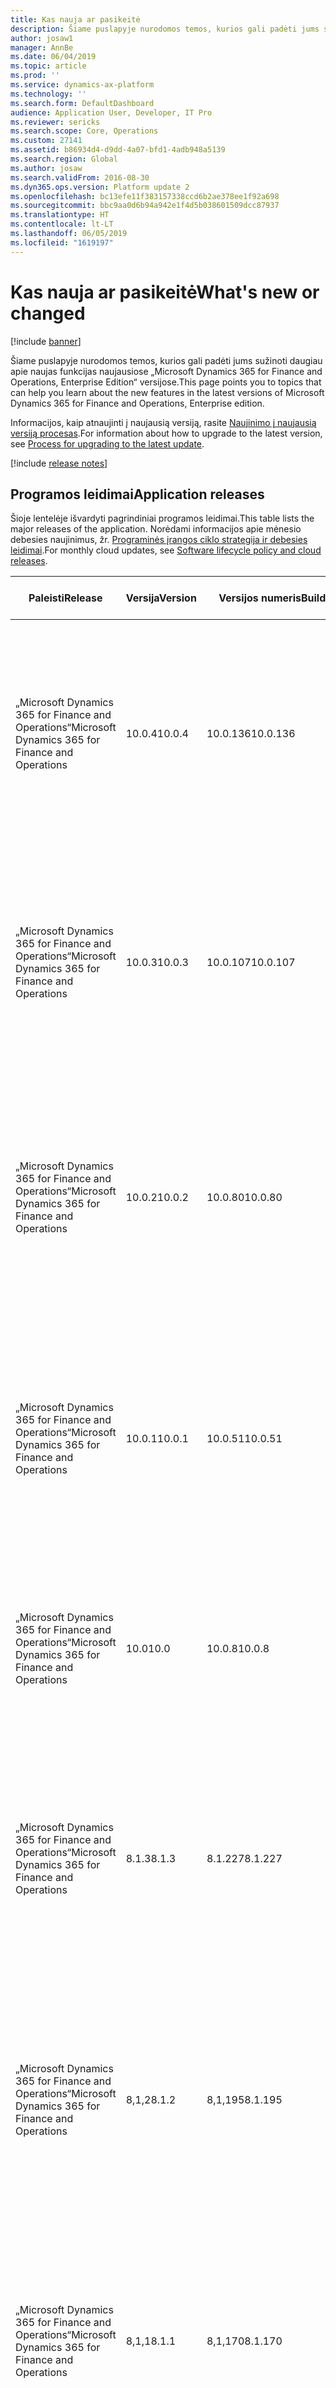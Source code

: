 ```yaml
---
title: Kas nauja ar pasikeitė
description: Šiame puslapyje nurodomos temos, kurios gali padėti jums sužinoti daugiau apie naujas funkcijas naujausiose „Microsoft Dynamics 365 for Finance and Operations“ versijose.
author: josaw1
manager: AnnBe
ms.date: 06/04/2019
ms.topic: article
ms.prod: ''
ms.service: dynamics-ax-platform
ms.technology: ''
ms.search.form: DefaultDashboard
audience: Application User, Developer, IT Pro
ms.reviewer: sericks
ms.search.scope: Core, Operations
ms.custom: 27141
ms.assetid: b86934d4-d9dd-4a07-bfd1-4adb948a5139
ms.search.region: Global
ms.author: josaw
ms.search.validFrom: 2016-08-30
ms.dyn365.ops.version: Platform update 2
ms.openlocfilehash: bc13efe11f383157338ccd6b2ae378ee1f92a698
ms.sourcegitcommit: bbc9aa0d6b94a942e1f4d5b038601509dcc87937
ms.translationtype: HT
ms.contentlocale: lt-LT
ms.lasthandoff: 06/05/2019
ms.locfileid: "1619197"
---
```

# <a name="whats-new-or-changed"></a><span data-ttu-id="fd064-103">Kas nauja ar pasikeitė</span><span class="sxs-lookup"><span data-stu-id="fd064-103">What's new or changed</span></span>

[!include [banner](../includes/banner.md)]

<span data-ttu-id="fd064-104">Šiame puslapyje nurodomos temos, kurios gali padėti jums sužinoti daugiau apie naujas funkcijas naujausiose „Microsoft Dynamics 365 for Finance and Operations, Enterprise Edition“ versijose.</span><span class="sxs-lookup"><span data-stu-id="fd064-104">This page points you to topics that can help you learn about the new features in the latest versions of Microsoft Dynamics 365 for Finance and Operations, Enterprise edition.</span></span>

<span data-ttu-id="fd064-105">Informacijos, kaip atnaujinti į naujausią versiją, rasite [Naujinimo į naujausią versiją procesas](../../dev-itpro/migration-upgrade/upgrade-latest-update.md).</span><span class="sxs-lookup"><span data-stu-id="fd064-105">For information about how to upgrade to the latest version, see [Process for upgrading to the latest update](../../dev-itpro/migration-upgrade/upgrade-latest-update.md).</span></span>


[!include [release notes](../includes/release-notes.md)]

## <a name="application-releases"></a><span data-ttu-id="fd064-106">Programos leidimai</span><span class="sxs-lookup"><span data-stu-id="fd064-106">Application releases</span></span>

<span data-ttu-id="fd064-107">Šioje lentelėje išvardyti pagrindiniai programos leidimai.</span><span class="sxs-lookup"><span data-stu-id="fd064-107">This table lists the major releases of the application.</span></span> <span data-ttu-id="fd064-108">Norėdami informacijos apie mėnesio debesies naujinimus, žr. [Programinės įrangos ciklo strategija ir debesies leidimai](../../dev-itpro/migration-upgrade/versions-update-policy.md).</span><span class="sxs-lookup"><span data-stu-id="fd064-108">For monthly cloud updates, see [Software lifecycle policy and cloud releases](../../dev-itpro/migration-upgrade/versions-update-policy.md).</span></span>

<table>
<thead>
<tr>
<th><span data-ttu-id="fd064-109">Paleisti</span><span class="sxs-lookup"><span data-stu-id="fd064-109">Release</span></span></th>
<th><span data-ttu-id="fd064-110">Versija</span><span class="sxs-lookup"><span data-stu-id="fd064-110">Version</span></span></th>
<th><span data-ttu-id="fd064-111">Versijos numeris</span><span class="sxs-lookup"><span data-stu-id="fd064-111">Build number</span></span></th>
<th><span data-ttu-id="fd064-112">Prieinamumas</span><span class="sxs-lookup"><span data-stu-id="fd064-112">Availability</span></span></th>
<th><span data-ttu-id="fd064-113">Sužinokite daugiau</span><span class="sxs-lookup"><span data-stu-id="fd064-113">Learn more</span></span></th>
</tr>
</thead>
<tbody>
<tr>
<td><span data-ttu-id="fd064-114">„Microsoft Dynamics 365 for Finance and Operations“</span><span class="sxs-lookup"><span data-stu-id="fd064-114">Microsoft Dynamics 365 for Finance and Operations</span></span></td>
<td><span data-ttu-id="fd064-115">10.0.4</span><span class="sxs-lookup"><span data-stu-id="fd064-115">10.0.4</span></span></td>
<td><span data-ttu-id="fd064-116">10.0.136</span><span class="sxs-lookup"><span data-stu-id="fd064-116">10.0.136</span></span></td>
<td><span data-ttu-id="fd064-117">2019 m. liepos mėn.</span><span class="sxs-lookup"><span data-stu-id="fd064-117">July 2019</span></span></td>
<td><span data-ttu-id="fd064-118"><a href="whats-new-changed-10-0-4.md">Peržiūros funkcijos „Dynamics 365 for Finance and Operations“ 10.0.4 versijoje (2019 m. liepos mėn.)</a></span><span class="sxs-lookup"><span data-stu-id="fd064-118"><a href="whats-new-changed-10-0-4.md">Preview features in Dynamics 365 for Finance and Operations version 10.0.4 (July 2019)</a></span></span></td>
</tr>
<tr>
<td><span data-ttu-id="fd064-119">„Microsoft Dynamics 365 for Finance and Operations“</span><span class="sxs-lookup"><span data-stu-id="fd064-119">Microsoft Dynamics 365 for Finance and Operations</span></span></td>
<td><span data-ttu-id="fd064-120">10.0.3</span><span class="sxs-lookup"><span data-stu-id="fd064-120">10.0.3</span></span></td>
<td><span data-ttu-id="fd064-121">10.0.107</span><span class="sxs-lookup"><span data-stu-id="fd064-121">10.0.107</span></span></td>
<td><span data-ttu-id="fd064-122">Birželio 2019 d.</span><span class="sxs-lookup"><span data-stu-id="fd064-122">June 2019</span></span></td>
<td><span data-ttu-id="fd064-123"><a href="whats-new-changed-10-0-3.md">Peržiūros funkcijos „Dynamics 365 for Finance and Operations“ 10.0.3 versijoje (2019 m. birželio mėn.)</a></span><span class="sxs-lookup"><span data-stu-id="fd064-123"><a href="whats-new-changed-10-0-3.md">Preview features in Dynamics 365 for Finance and Operations version 10.0.3 (June 2019)</a></span></span></td>
</tr><tr>
<td><span data-ttu-id="fd064-124">„Microsoft Dynamics 365 for Finance and Operations“</span><span class="sxs-lookup"><span data-stu-id="fd064-124">Microsoft Dynamics 365 for Finance and Operations</span></span></td>
<td><span data-ttu-id="fd064-125">10.0.2</span><span class="sxs-lookup"><span data-stu-id="fd064-125">10.0.2</span></span></td>
<td><span data-ttu-id="fd064-126">10.0.80</span><span class="sxs-lookup"><span data-stu-id="fd064-126">10.0.80</span></span></td>
<td><span data-ttu-id="fd064-127">Gegužės 2019</span><span class="sxs-lookup"><span data-stu-id="fd064-127">May 2019</span></span></td>
<td><span data-ttu-id="fd064-128"><a href="whats-new-changed-10-0-2.md">Kas nauja ar pasikeitė „Dynamics 365 for Finance and Operations“ 10.0.2 versijoje (2019 m. gegužės mėn.)</a></span><span class="sxs-lookup"><span data-stu-id="fd064-128"><a href="whats-new-changed-10-0-2.md">What's new or changed in Dynamics 365 for Finance and Operations version 10.0.2 (May 2019)</a></span></span></td>
</tr>
<tr>
<td><span data-ttu-id="fd064-129">„Microsoft Dynamics 365 for Finance and Operations“</span><span class="sxs-lookup"><span data-stu-id="fd064-129">Microsoft Dynamics 365 for Finance and Operations</span></span></td>
<td><span data-ttu-id="fd064-130">10.0.1</span><span class="sxs-lookup"><span data-stu-id="fd064-130">10.0.1</span></span></td>
<td><span data-ttu-id="fd064-131">10.0.51</span><span class="sxs-lookup"><span data-stu-id="fd064-131">10.0.51</span></span></td>
<td><span data-ttu-id="fd064-132">Balandžio 2019</span><span class="sxs-lookup"><span data-stu-id="fd064-132">April 2019</span></span></td>
<td><span data-ttu-id="fd064-133"><a href="whats-new-changed-10-0-1.md">Kas nauja ar pasikeitė „Dynamics 365 for Finance and Operations“ 10.0.1 versijoje (2019 m. balandžio mėn.)</a></span><span class="sxs-lookup"><span data-stu-id="fd064-133"><a href="whats-new-changed-10-0-1.md">What's new or changed in Dynamics 365 for Finance and Operations version 10.0.1 (April 2019)</a></span></span></td>
</tr>
<tr>
<td><span data-ttu-id="fd064-134">„Microsoft Dynamics 365 for Finance and Operations“</span><span class="sxs-lookup"><span data-stu-id="fd064-134">Microsoft Dynamics 365 for Finance and Operations</span></span></td>
<td><span data-ttu-id="fd064-135">10.0</span><span class="sxs-lookup"><span data-stu-id="fd064-135">10.0</span></span></td>
<td><span data-ttu-id="fd064-136">10.0.8</span><span class="sxs-lookup"><span data-stu-id="fd064-136">10.0.8</span></span></td>
<td><span data-ttu-id="fd064-137">Balandžio 2019</span><span class="sxs-lookup"><span data-stu-id="fd064-137">April 2019</span></span></td>
<td><span data-ttu-id="fd064-138"><a href="whats-new-changed-10-0-1.md">Kas nauja arba pakeista „Finance and Operations“ 10.0 versijoje (2019 m. balandžio mėn.)</a></span><span class="sxs-lookup"><span data-stu-id="fd064-138"><a href="whats-new-changed-10-0-1.md">What's new or changed in Finance and Operations version 10.0 (April 2019) </a></span></span></td>
</tr>
<tr>
<td><span data-ttu-id="fd064-139">„Microsoft Dynamics 365 for Finance and Operations“</span><span class="sxs-lookup"><span data-stu-id="fd064-139">Microsoft Dynamics 365 for Finance and Operations</span></span></td>
<td><span data-ttu-id="fd064-140">8.1.3</span><span class="sxs-lookup"><span data-stu-id="fd064-140">8.1.3</span></span></td>
<td><span data-ttu-id="fd064-141">8.1.227</span><span class="sxs-lookup"><span data-stu-id="fd064-141">8.1.227</span></span></td>
<td><span data-ttu-id="fd064-142">2019 m. sausio mėn.</span><span class="sxs-lookup"><span data-stu-id="fd064-142">January 2019</span></span></td>
<td><span data-ttu-id="fd064-143"><a href="whats-new-changed-8-1-3.md">Kas nauja ar pasikeitė „Dynamics 365 for Finance and Operations“ 8.1.3 versijoje (2019 m. sausio mėn.)</a></span><span class="sxs-lookup"><span data-stu-id="fd064-143"><a href="whats-new-changed-8-1-3.md">What's new or changed in Dynamics 365 for Finance and Operations version 8.1.3 (January 2019)</a></span></span></td>
</tr>
<tr>
<td><span data-ttu-id="fd064-144">„Microsoft Dynamics 365 for Finance and Operations“</span><span class="sxs-lookup"><span data-stu-id="fd064-144">Microsoft Dynamics 365 for Finance and Operations</span></span></td>
<td><span data-ttu-id="fd064-145">8,1,2</span><span class="sxs-lookup"><span data-stu-id="fd064-145">8.1.2</span></span></td>
<td><span data-ttu-id="fd064-146">8,1,195</span><span class="sxs-lookup"><span data-stu-id="fd064-146">8.1.195</span></span></td>
<td><span data-ttu-id="fd064-147">Gruodžio 2018 d.</span><span class="sxs-lookup"><span data-stu-id="fd064-147">December 2018</span></span></td>
<td><span data-ttu-id="fd064-148"><a href="whats-new-changed-8-1-2.md">Kas nauja ar pasikeitė „Dynamics 365 for Finance and Operations“ 8.1.2 versijoje (2018 m. gruodžio mėn.)</a></span><span class="sxs-lookup"><span data-stu-id="fd064-148"><a href="whats-new-changed-8-1-2.md">What's new or changed in Dynamics 365 for Finance and Operations version 8.1.2 (December 2018)</a></span></span></td>
</tr>
<tr>
<td><span data-ttu-id="fd064-149">„Microsoft Dynamics 365 for Finance and Operations“</span><span class="sxs-lookup"><span data-stu-id="fd064-149">Microsoft Dynamics 365 for Finance and Operations</span></span></td>
<td><span data-ttu-id="fd064-150">8,1,1</span><span class="sxs-lookup"><span data-stu-id="fd064-150">8.1.1</span></span></td>
<td><span data-ttu-id="fd064-151">8,1,170</span><span class="sxs-lookup"><span data-stu-id="fd064-151">8.1.170</span></span></td>
<td><span data-ttu-id="fd064-152">Spalio 2018 d.</span><span class="sxs-lookup"><span data-stu-id="fd064-152">October 2018</span></span></td>
<td><span data-ttu-id="fd064-153"><a href="whats-new-changed-8-1-1.md">Kas nauja ar pasikeitė „Dynamics 365 for Finance and Operations“ 8.1.1 versijoje (2018 m. spalio mėn.)</a></span><span class="sxs-lookup"><span data-stu-id="fd064-153"><a href="whats-new-changed-8-1-1.md">What's new or changed in Dynamics 365 for Finance and Operations version 8.1.1 (October 2018)</a></span></span></td>
</tr>
<tr>
<td><span data-ttu-id="fd064-154">„Microsoft Dynamics 365 for Finance and Operations“</span><span class="sxs-lookup"><span data-stu-id="fd064-154">Microsoft Dynamics 365 for Finance and Operations</span></span></td>
<td><span data-ttu-id="fd064-155">8,1</span><span class="sxs-lookup"><span data-stu-id="fd064-155">8.1</span></span></td>
<td><span data-ttu-id="fd064-156">8,1,136</span><span class="sxs-lookup"><span data-stu-id="fd064-156">8.1.136</span></span></td>
<td><span data-ttu-id="fd064-157">Spalio 2018 d.</span><span class="sxs-lookup"><span data-stu-id="fd064-157">October 2018</span></span></td>
<td><span data-ttu-id="fd064-158"><a href="whats-new-changed-8-1-October-2018.md">Kas nauja ar pasikeitė „Dynamics 365 for Finance and Operations“ 8.1 versijoje (2018 m. spalio mėn.)</a></span><span class="sxs-lookup"><span data-stu-id="fd064-158"><a href="whats-new-changed-8-1-October-2018.md">What's new or changed in Dynamics 365 for Finance and Operations version 8.1 (October 2018)</a></span></span></td>
</tr>
<tr>
<td><span data-ttu-id="fd064-159">„Microsoft Dynamics 365 for Finance and Operations“</span><span class="sxs-lookup"><span data-stu-id="fd064-159">Microsoft Dynamics 365 for Finance and Operations</span></span></td>
<td><span data-ttu-id="fd064-160">8.0</span><span class="sxs-lookup"><span data-stu-id="fd064-160">8.0</span></span></td>
<td><span data-ttu-id="fd064-161">8.0.30, 8.0.35</span><span class="sxs-lookup"><span data-stu-id="fd064-161">8.0.30, 8.0.35</span></span></td>
<td><span data-ttu-id="fd064-162">Balandžio 2018</span><span class="sxs-lookup"><span data-stu-id="fd064-162">April 2018</span></span></td>
<td><span data-ttu-id="fd064-163"><a href="whats-new-changed-8-0-April-2018.md">Kas nauja ar pasikeitė „Dynamics 365 for Finance and Operations“ 8.0 versijoje (2018 m. balandžio mėn.)</a></span><span class="sxs-lookup"><span data-stu-id="fd064-163"><a href="whats-new-changed-8-0-April-2018.md">What's new or changed in Dynamics 365 for Finance and Operations version 8.0 (April 2018)</a></span></span></td>
</tr>
<tr>
<td><span data-ttu-id="fd064-164">Microsoft Dynamics 365 for Finance and Operations, Enterprise Edition</span><span class="sxs-lookup"><span data-stu-id="fd064-164">Microsoft Dynamics 365 for Finance and Operations, Enterprise edition</span></span></td>
<td><span data-ttu-id="fd064-165">7.3</span><span class="sxs-lookup"><span data-stu-id="fd064-165">7.3</span></span></td>
<td><span data-ttu-id="fd064-166">7.3.11971.56116</span><span class="sxs-lookup"><span data-stu-id="fd064-166">7.3.11971.56116</span></span></td>
<td><span data-ttu-id="fd064-167">Gruodžio 2017 d.</span><span class="sxs-lookup"><span data-stu-id="fd064-167">December 2017</span></span></td>
<td><span data-ttu-id="fd064-168"><a href="whats-new-application-7.3-update.md">Kas nauja ar pasikeitė „Dynamics 365 for Finance and Operations, Enterprise Edition“ 7.3 versijoje</a></span><span class="sxs-lookup"><span data-stu-id="fd064-168"><a href="whats-new-application-7.3-update.md">What's new or changed in Dynamics 365 for Finance and Operations, Enterprise edition 7.3</a></span></span></td>
</tr>
<tr>
<td><span data-ttu-id="fd064-169">Microsoft Dynamics 365 for Finance and Operations, Enterprise Edition</span><span class="sxs-lookup"><span data-stu-id="fd064-169">Microsoft Dynamics 365 for Finance and Operations, Enterprise edition</span></span></td>
<td><span data-ttu-id="fd064-170">Liepos 2017 d.</span><span class="sxs-lookup"><span data-stu-id="fd064-170">July 2017</span></span></td>
<td><span data-ttu-id="fd064-171">7.2.11792.56024</span><span class="sxs-lookup"><span data-stu-id="fd064-171">7.2.11792.56024</span></span></td>
<td><span data-ttu-id="fd064-172">Birželio 2017 d.</span><span class="sxs-lookup"><span data-stu-id="fd064-172">June 2017</span></span></td>
<td><span data-ttu-id="fd064-173"><a href="whats-new-application-July-2017-update.md">Kas nauja ar pasikeitė „Dynamics 365 for Finance and Operations, Enterprise Edition“ (2017 m. liepos mėn.)</a></span><span class="sxs-lookup"><span data-stu-id="fd064-173"><a href="whats-new-application-July-2017-update.md">What's new or changed in Dynamics 365 for Finance and Operations, Enterprise edition (July 2017)</a></span></span></td>
</tr>
<tr>
<td><span data-ttu-id="fd064-174">„Microsoft Dynamics 365 for Operations“</span><span class="sxs-lookup"><span data-stu-id="fd064-174">Microsoft Dynamics 365 for Operations</span></span></td>
<td><span data-ttu-id="fd064-175">1611</span><span class="sxs-lookup"><span data-stu-id="fd064-175">1611</span></span></td>
<td><span data-ttu-id="fd064-176">7.1.1541.3036</span><span class="sxs-lookup"><span data-stu-id="fd064-176">7.1.1541.3036</span></span></td>
<td><span data-ttu-id="fd064-177">2016 m. lapkričio mėn.</span><span class="sxs-lookup"><span data-stu-id="fd064-177">November 2016</span></span></td>
<td><span data-ttu-id="fd064-178"><a href="whats-new-dynamics-365-operations-1611.md">Kas nauja ar pasikeitė „Dynamics 365 for Operations“ 1611 versijoje (2016 m. lapkričio mėn.)</a></span><span class="sxs-lookup"><span data-stu-id="fd064-178"><a href="whats-new-dynamics-365-operations-1611.md">What's new or changed in Dynamics 365 for Operations version 1611 (November 2016)</a></span></span></td>
</tr>
<tr>
<td><span data-ttu-id="fd064-179">„Microsoft Dynamics AX“</span><span class="sxs-lookup"><span data-stu-id="fd064-179">Microsoft Dynamics AX</span></span></td>
<td><span data-ttu-id="fd064-180">7.0.1</span><span class="sxs-lookup"><span data-stu-id="fd064-180">7.0.1</span></span></td>
<td><span data-ttu-id="fd064-181">7.0.1265.23014</span><span class="sxs-lookup"><span data-stu-id="fd064-181">7.0.1265.23014</span></span></td>
<td><span data-ttu-id="fd064-182">Gegužės 2016</span><span class="sxs-lookup"><span data-stu-id="fd064-182">May 2016</span></span></td>
<td><span data-ttu-id="fd064-183"><a href="whats-new-changed-application-version-7-0-1-may-2016.md">Kas nauja ar pasikeitė „Dynamics AX“ 7.0.1 versijoje (2016 m. gegužės mėn.)</a></span><span class="sxs-lookup"><span data-stu-id="fd064-183"><a href="whats-new-changed-application-version-7-0-1-may-2016.md">What's new or changed in Dynamics AX application version 7.0.1 (May 2016)</a></span></span></td>
</tr>
<tr>
<td><span data-ttu-id="fd064-184">„Microsoft Dynamics AX“</span><span class="sxs-lookup"><span data-stu-id="fd064-184">Microsoft Dynamics AX</span></span></td>
<td><span data-ttu-id="fd064-185">7.0</span><span class="sxs-lookup"><span data-stu-id="fd064-185">7.0</span></span></td>
<td><span data-ttu-id="fd064-186">7.0.1265.3015</span><span class="sxs-lookup"><span data-stu-id="fd064-186">7.0.1265.3015</span></span></td>
<td><span data-ttu-id="fd064-187">Vasario 2016</span><span class="sxs-lookup"><span data-stu-id="fd064-187">February 2016</span></span></td>
<td><span data-ttu-id="fd064-188"><a href="whats-new-changed-7-0-february-2016.md">Kas nauja ar pasikeitė programoje „Dynamics AX 7.0“ (2016 m. vasario mėn.)</a></span><span class="sxs-lookup"><span data-stu-id="fd064-188"><a href="whats-new-changed-7-0-february-2016.md">What's new or changed in Dynamics AX 7.0 (February 2016)</a></span></span></td>
</tr>
</tbody>
</table>

## <a name="platform-releases"></a><span data-ttu-id="fd064-189">Platformos leidimai</span><span class="sxs-lookup"><span data-stu-id="fd064-189">Platform releases</span></span>

<table>
<thead>
<tr>
<th><span data-ttu-id="fd064-190">Paleisti</span><span class="sxs-lookup"><span data-stu-id="fd064-190">Release</span></span></th>
<th><span data-ttu-id="fd064-191">Versija</span><span class="sxs-lookup"><span data-stu-id="fd064-191">Version</span></span></th>
<th><span data-ttu-id="fd064-192">Versijos numeris</span><span class="sxs-lookup"><span data-stu-id="fd064-192">Build number</span></span></th>
<th><span data-ttu-id="fd064-193">Prieinamumas</span><span class="sxs-lookup"><span data-stu-id="fd064-193">Availability</span></span></th>
<th><span data-ttu-id="fd064-194">Sužinokite daugiau</span><span class="sxs-lookup"><span data-stu-id="fd064-194">Learn more</span></span></th>
</tr>
</thead>
<tbody>
<tr>
<td><span data-ttu-id="fd064-195">„Microsoft Dynamics 365 for Finance and Operations“</span><span class="sxs-lookup"><span data-stu-id="fd064-195">Microsoft Dynamics 365 for Finance and Operations</span></span></td>
<td><span data-ttu-id="fd064-196">Platformos „update 28“</span><span class="sxs-lookup"><span data-stu-id="fd064-196">Platform update 28</span></span></td>
<td><span data-ttu-id="fd064-197">7.0.5314</span><span class="sxs-lookup"><span data-stu-id="fd064-197">7.0.5314</span></span></td>
<td><span data-ttu-id="fd064-198">2019 m. liepos mėn.</span><span class="sxs-lookup"><span data-stu-id="fd064-198">July 2019</span></span></td>
<td><span data-ttu-id="fd064-199"><a href="whats-new-platform-update-28.md">Peržiūros funkcijos „Dynamics 365 for Finance and Operations“ 28 platformos naujinime (2019 m. liepos mėn.)</a></span><span class="sxs-lookup"><span data-stu-id="fd064-199"><a href="whats-new-platform-update-28.md">Preview features in Dynamics 365 for Finance and Operations platform update 28 (July 2019)</a></span></span></td>
</tr>
<tr>
<td><span data-ttu-id="fd064-200">„Microsoft Dynamics 365 for Finance and Operations“</span><span class="sxs-lookup"><span data-stu-id="fd064-200">Microsoft Dynamics 365 for Finance and Operations</span></span></td>
<td><span data-ttu-id="fd064-201">Platformos „update 27“</span><span class="sxs-lookup"><span data-stu-id="fd064-201">Platform update 27</span></span></td>
<td><span data-ttu-id="fd064-202">7.0.5286</span><span class="sxs-lookup"><span data-stu-id="fd064-202">7.0.5286</span></span></td>
<td><span data-ttu-id="fd064-203">Birželio 2019 d.</span><span class="sxs-lookup"><span data-stu-id="fd064-203">June 2019</span></span></td>
<td><span data-ttu-id="fd064-204"><a href="whats-new-platform-update-27.md">Peržiūros funkcijos „Dynamics 365 for Finance and Operations“ 27 platformos naujinime (2019 m. birželio mėn.)</a></span><span class="sxs-lookup"><span data-stu-id="fd064-204"><a href="whats-new-platform-update-27.md">Preview features in Dynamics 365 for Finance and Operations platform update 27 (June 2019)</a></span></span></td>
</tr><tr>
<td><span data-ttu-id="fd064-205">„Microsoft Dynamics 365 for Finance and Operations“</span><span class="sxs-lookup"><span data-stu-id="fd064-205">Microsoft Dynamics 365 for Finance and Operations</span></span></td>
<td><span data-ttu-id="fd064-206">Platformos „update 26“</span><span class="sxs-lookup"><span data-stu-id="fd064-206">Platform update 26</span></span></td>
<td><span data-ttu-id="fd064-207">7.0.5257</span><span class="sxs-lookup"><span data-stu-id="fd064-207">7.0.5257</span></span></td>
<td><span data-ttu-id="fd064-208">Gegužės 2019</span><span class="sxs-lookup"><span data-stu-id="fd064-208">May 2019</span></span></td>
<td><span data-ttu-id="fd064-209"><a href="whats-new-platform-update-26.md">Kas nauja arba pakeista „Dynamics 365 for Finance and Operations“ platformos 26 naujinime (2019 m. gegužės mėn.)</a></span><span class="sxs-lookup"><span data-stu-id="fd064-209"><a href="whats-new-platform-update-26.md">What's new or changed in Dynamics 365 for Finance and Operations platform update 26 (May 2019)</a></span></span></td>
</tr>
<tr>
<td><span data-ttu-id="fd064-210">„Microsoft Dynamics 365 for Finance and Operations“</span><span class="sxs-lookup"><span data-stu-id="fd064-210">Microsoft Dynamics 365 for Finance and Operations</span></span></td>
<td><span data-ttu-id="fd064-211">Platformos „update 25“</span><span class="sxs-lookup"><span data-stu-id="fd064-211">Platform update 25</span></span></td>
<td><span data-ttu-id="fd064-212">7.0.5222</span><span class="sxs-lookup"><span data-stu-id="fd064-212">7.0.5222</span></span></td>
<td><span data-ttu-id="fd064-213">Balandžio 2019</span><span class="sxs-lookup"><span data-stu-id="fd064-213">April 2019</span></span></td>
<td><span data-ttu-id="fd064-214"><a href="whats-new-platform-25.md">Kas nauja arba pakeista „Dynamics 365 for Finance and Operations“ platformos 25 naujinime (2019 m. balandžio mėn.)</a></span><span class="sxs-lookup"><span data-stu-id="fd064-214"><a href="whats-new-platform-25.md">What's new or changed in Dynamics 365 for Finance and Operations platform update 25 (April 2019)</a></span></span></td>
</tr><tr>
<td><span data-ttu-id="fd064-215">„Microsoft Dynamics 365 for Finance and Operations“</span><span class="sxs-lookup"><span data-stu-id="fd064-215">Microsoft Dynamics 365 for Finance and Operations</span></span></td>
<td><span data-ttu-id="fd064-216">Platformos „update 24“</span><span class="sxs-lookup"><span data-stu-id="fd064-216">Platform update 24</span></span></td>
<td><span data-ttu-id="fd064-217">7.0.5179</span><span class="sxs-lookup"><span data-stu-id="fd064-217">7.0.5179</span></span></td>
<td><span data-ttu-id="fd064-218">Kovo 2019</span><span class="sxs-lookup"><span data-stu-id="fd064-218">March 2019</span></span></td>
<td><span data-ttu-id="fd064-219"><a href="whats-new-platform-update-24.md">Kas nauja arba pakeista „Dynamics 365 for Finance and Operations“ platformos 24 naujinime (2019 m. kovo mėn.)</a></span><span class="sxs-lookup"><span data-stu-id="fd064-219"><a href="whats-new-platform-update-24.md">What's new or changed in Dynamics 365 for Finance and Operations platform update 24 (March 2019)</a></span></span></td>
</tr>
<tr>
<td><span data-ttu-id="fd064-220">„Microsoft Dynamics 365 for Finance and Operations“</span><span class="sxs-lookup"><span data-stu-id="fd064-220">Microsoft Dynamics 365 for Finance and Operations</span></span></td>
<td><span data-ttu-id="fd064-221">Platformos „update 23“</span><span class="sxs-lookup"><span data-stu-id="fd064-221">Platform update 23</span></span></td>
<td><span data-ttu-id="fd064-222">7,0,5126</span><span class="sxs-lookup"><span data-stu-id="fd064-222">7.0.5126</span></span></td>
<td><span data-ttu-id="fd064-223">2019 m. sausio mėn.</span><span class="sxs-lookup"><span data-stu-id="fd064-223">January 2019</span></span></td>
<td><span data-ttu-id="fd064-224"><a href="whats-new-platform-update-23.md">Kas nauja arba pakeista „Dynamics 365 for Finance and Operations“ platformos 23 naujinime (2019 m. sausio mėn.)</a></span><span class="sxs-lookup"><span data-stu-id="fd064-224"><a href="whats-new-platform-update-23.md">What's new or changed in Dynamics 365 for Finance and Operations platform update 23 (January 2019)</a></span></span></td>
</tr>
<tr>
<td><span data-ttu-id="fd064-225">„Microsoft Dynamics 365 for Finance and Operations“</span><span class="sxs-lookup"><span data-stu-id="fd064-225">Microsoft Dynamics 365 for Finance and Operations</span></span></td>
<td><span data-ttu-id="fd064-226">Platformos „update 22“</span><span class="sxs-lookup"><span data-stu-id="fd064-226">Platform update 22</span></span></td>
<td><span data-ttu-id="fd064-227">7,0,5095</span><span class="sxs-lookup"><span data-stu-id="fd064-227">7.0.5095</span></span></td>
<td><span data-ttu-id="fd064-228">Gruodžio 2018 d.</span><span class="sxs-lookup"><span data-stu-id="fd064-228">December 2018</span></span></td>
<td><span data-ttu-id="fd064-229"><a href="whats-new-platform-update-22.md">Kas nauja arba pakeista „Dynamics 365 for Finance and Operations“ platformos 22 naujinime (2018 m. gruodžio mėn.)</a></span><span class="sxs-lookup"><span data-stu-id="fd064-229"><a href="whats-new-platform-update-22.md">What's new or changed in Dynamics 365 for Finance and Operations platform update 22 (December 2018)</a></span></span></td>
</tr>
<tr>
<td><span data-ttu-id="fd064-230">„Microsoft Dynamics 365 for Finance and Operations“</span><span class="sxs-lookup"><span data-stu-id="fd064-230">Microsoft Dynamics 365 for Finance and Operations</span></span></td>
<td><span data-ttu-id="fd064-231">Platformos „update 21“</span><span class="sxs-lookup"><span data-stu-id="fd064-231">Platform update 21</span></span></td>
<td><span data-ttu-id="fd064-232">7,0,5073</span><span class="sxs-lookup"><span data-stu-id="fd064-232">7.0.5073</span></span></td>
<td><span data-ttu-id="fd064-233">2018 m. lapkričio mėn.</span><span class="sxs-lookup"><span data-stu-id="fd064-233">November 2018</span></span></td>
<td><span data-ttu-id="fd064-234"><a href="whats-new-platform-update-21.md">Kas nauja arba pakeista „Dynamics 365 for Finance and Operations“ platformos 21 naujinime (2018 m. lapkričio mėn.)</a></span><span class="sxs-lookup"><span data-stu-id="fd064-234"><a href="whats-new-platform-update-21.md">What's new or changed in Dynamics 365 for Finance and Operations platform update 21 (November 2018)</a></span></span></td>
</tr>
<tr>
<td><span data-ttu-id="fd064-235">„Microsoft Dynamics 365 for Finance and Operations“</span><span class="sxs-lookup"><span data-stu-id="fd064-235">Microsoft Dynamics 365 for Finance and Operations</span></span></td>
<td><span data-ttu-id="fd064-236">Platformos „update 20“</span><span class="sxs-lookup"><span data-stu-id="fd064-236">Platform update 20</span></span></td>
<td><span data-ttu-id="fd064-237">7,0,5030</span><span class="sxs-lookup"><span data-stu-id="fd064-237">7.0.5030</span></span></td>
<td><span data-ttu-id="fd064-238">Rugsėjo 2018 d.</span><span class="sxs-lookup"><span data-stu-id="fd064-238">September 2018</span></span></td>
<td><span data-ttu-id="fd064-239"><a href="whats-new-platform-update-20.md">Kas nauja arba pakeista „Dynamics 365 for Finance and Operations“ platformos 20 naujinime (2018 m. rugsėjo mėn.)</a></span><span class="sxs-lookup"><span data-stu-id="fd064-239"><a href="whats-new-platform-update-20.md">What's new or changed in Dynamics 365 for Finance and Operations platform update 20 (September 2018)</a></span></span></td>
</tr>
<tr>
<td><span data-ttu-id="fd064-240">Microsoft Dynamics 365 for Finance and Operations, Enterprise Edition</span><span class="sxs-lookup"><span data-stu-id="fd064-240">Microsoft Dynamics 365 for Finance and Operations, Enterprise edition</span></span></td>
<td><span data-ttu-id="fd064-241">Platformos „update 15“</span><span class="sxs-lookup"><span data-stu-id="fd064-241">Platform update 15</span></span></td>
<td><span data-ttu-id="fd064-242">7.0.4841</span><span class="sxs-lookup"><span data-stu-id="fd064-242">7.0.4841</span></span></td>
<td><span data-ttu-id="fd064-243">Kovo 2018</span><span class="sxs-lookup"><span data-stu-id="fd064-243">March 2018</span></span></td>
<td><span data-ttu-id="fd064-244"><a href="whats-new-platform-update-15.md">Kas nauja arba pakeista „Dynamics 365 for Finance and Operations, Enterprise Edition“ platformos 15 naujinime (2018 m. kovo mėn.)</a></span><span class="sxs-lookup"><span data-stu-id="fd064-244"><a href="whats-new-platform-update-15.md">What's new or changed in Dynamics 365 for Finance and Operations, Enterprise edition platform update 15 (March 2018)</a></span></span></td>
</tr>
<tr>
<td><span data-ttu-id="fd064-245">Microsoft Dynamics 365 for Finance and Operations, Enterprise Edition</span><span class="sxs-lookup"><span data-stu-id="fd064-245">Microsoft Dynamics 365 for Finance and Operations, Enterprise edition</span></span></td>
<td><span data-ttu-id="fd064-246">Platformos „update 12“</span><span class="sxs-lookup"><span data-stu-id="fd064-246">Platform update 12</span></span></td>
<td><span data-ttu-id="fd064-247">7.0.4709</span><span class="sxs-lookup"><span data-stu-id="fd064-247">7.0.4709</span></span></td>
<td><span data-ttu-id="fd064-248">2017 m. lapkričio mėn.</span><span class="sxs-lookup"><span data-stu-id="fd064-248">November 2017</span></span></td>
<td><span data-ttu-id="fd064-249"><a href="whats-new-platform-update-12.md">Kas nauja arba pakeista „Dynamics 365 for Finance and Operations, Enterprise Edition“ platformos 12 naujinime (2017 m. lapkričio mėn.)</a></span><span class="sxs-lookup"><span data-stu-id="fd064-249"><a href="whats-new-platform-update-12.md">What's new or changed in Dynamics 365 for Finance and Operations, Enterprise edition platform update 12 (November 2017)</a></span></span></td>
</tr>
<tr>
<td><span data-ttu-id="fd064-250">Microsoft Dynamics 365 for Finance and Operations, Enterprise Edition</span><span class="sxs-lookup"><span data-stu-id="fd064-250">Microsoft Dynamics 365 for Finance and Operations, Enterprise edition</span></span></td>
<td><span data-ttu-id="fd064-251">Platformos „update 11“</span><span class="sxs-lookup"><span data-stu-id="fd064-251">Platform update 11</span></span></td>
<td><span data-ttu-id="fd064-252">7.0.4679.35176</span><span class="sxs-lookup"><span data-stu-id="fd064-252">7.0.4679.35176</span></span></td>
<td><span data-ttu-id="fd064-253">Spalio 2017 d.</span><span class="sxs-lookup"><span data-stu-id="fd064-253">October 2017</span></span></td>
<td><span data-ttu-id="fd064-254"><a href="whats-new-platform-update-11.md">Kas nauja arba pakeista „Dynamics 365 for Finance and Operations, Enterprise Edition“ platformos 11 naujinime (2017 m. spalio mėn.)</a></span><span class="sxs-lookup"><span data-stu-id="fd064-254"><a href="whats-new-platform-update-11.md">What's new or changed in Dynamics 365 for Finance and Operations, Enterprise edition platform update 11 (October 2017)</a></span></span></td>
</tr>
<tr>
<td><span data-ttu-id="fd064-255">Microsoft Dynamics 365 for Finance and Operations, Enterprise Edition</span><span class="sxs-lookup"><span data-stu-id="fd064-255">Microsoft Dynamics 365 for Finance and Operations, Enterprise edition</span></span></td>
<td><span data-ttu-id="fd064-256">Platformos „update 10“</span><span class="sxs-lookup"><span data-stu-id="fd064-256">Platform update 10</span></span></td>
<td><span data-ttu-id="fd064-257">7.0.4641.16233</span><span class="sxs-lookup"><span data-stu-id="fd064-257">7.0.4641.16233</span></span></td>
<td><span data-ttu-id="fd064-258">Rugpjūčio 2017 d.</span><span class="sxs-lookup"><span data-stu-id="fd064-258">August 2017</span></span></td>
<td><span data-ttu-id="fd064-259"><a href="whats-new-platform-update-10.md">Kas nauja arba pakeista „Dynamics 365 for Finance and Operations, Enterprise Edition“ platformos 10 naujinime (2017 m. rugpjūčio mėn.)</a></span><span class="sxs-lookup"><span data-stu-id="fd064-259"><a href="whats-new-platform-update-10.md">What's new or changed in Dynamics 365 for Finance and Operations, Enterprise edition platform update 10 (August 2017)</a></span></span></td>
</tr>
<tr>
<td><span data-ttu-id="fd064-260">Microsoft Dynamics 365 for Finance and Operations, Enterprise Edition</span><span class="sxs-lookup"><span data-stu-id="fd064-260">Microsoft Dynamics 365 for Finance and Operations, Enterprise edition</span></span></td>
<td><span data-ttu-id="fd064-261">Platformos „update 9“</span><span class="sxs-lookup"><span data-stu-id="fd064-261">Platform update 9</span></span></td>
<td><span data-ttu-id="fd064-262">7.0.4612.35162</span><span class="sxs-lookup"><span data-stu-id="fd064-262">7.0.4612.35162</span></span></td>
<td><span data-ttu-id="fd064-263">Liepos 2017 d.</span><span class="sxs-lookup"><span data-stu-id="fd064-263">July 2017</span></span></td>
<td><span data-ttu-id="fd064-264"><a href="whats-new-platform-update-9.md">Kas nauja arba pakeista „Dynamics 365 for Finance and Operations, Enterprise Edition“ platformos 9 naujinime (2017 m. liepos mėn.)</a></span><span class="sxs-lookup"><span data-stu-id="fd064-264"><a href="whats-new-platform-update-9.md">What's new or changed in Dynamics 365 for Finance and Operations, Enterprise edition platform update 9 (July 2017)</a></span></span></td>
</tr>
<tr>
<td><span data-ttu-id="fd064-265">Microsoft Dynamics 365 for Finance and Operations, Enterprise Edition</span><span class="sxs-lookup"><span data-stu-id="fd064-265">Microsoft Dynamics 365 for Finance and Operations, Enterprise edition</span></span></td>
<td><span data-ttu-id="fd064-266">Platformos „update 8“</span><span class="sxs-lookup"><span data-stu-id="fd064-266">Platform update 8</span></span></td>
<td><span data-ttu-id="fd064-267">7.0.4565.16212</span><span class="sxs-lookup"><span data-stu-id="fd064-267">7.0.4565.16212</span></span></td>
<td><span data-ttu-id="fd064-268">Birželio 2017 d.</span><span class="sxs-lookup"><span data-stu-id="fd064-268">June 2017</span></span></td>
<td><span data-ttu-id="fd064-269"><a href="whats-new-platform-update-8.md">Kas nauja arba pakeista „Dynamics 365 for Finance and Operations, Enterprise Edition“ platformos 8 naujinime (2017 m. birželio mėn.)</a></span><span class="sxs-lookup"><span data-stu-id="fd064-269"><a href="whats-new-platform-update-8.md">What's new or changed in Dynamics 365 for Finance and Operations, Enterprise edition platform update 8 (June 2017)</a></span></span></td>
</tr>
<tr>
<td><span data-ttu-id="fd064-270">„Microsoft Dynamics 365 for Operations“</span><span class="sxs-lookup"><span data-stu-id="fd064-270">Microsoft Dynamics 365 for Operations</span></span></td>
<td><span data-ttu-id="fd064-271">Platformos „update 7“</span><span class="sxs-lookup"><span data-stu-id="fd064-271">Platform update 7</span></span></td>
<td><span data-ttu-id="fd064-272">7.0.4542.16189</span><span class="sxs-lookup"><span data-stu-id="fd064-272">7.0.4542.16189</span></span></td>
<td><span data-ttu-id="fd064-273">Gegužės 2017</span><span class="sxs-lookup"><span data-stu-id="fd064-273">May 2017</span></span></td>
<td><span data-ttu-id="fd064-274"><a href="whats-new-platform-update-7.md">Kas nauja arba pakeista „Dynamics 365 for Operations“ platformos 7 naujinime (2017 m. gegužės mėn.)</a></span><span class="sxs-lookup"><span data-stu-id="fd064-274"><a href="whats-new-platform-update-7.md">What's new or changed in Dynamics 365 for Operations platform update 7 (May 2017)</a></span></span></td>
</tr>
<tr>
<td><span data-ttu-id="fd064-275">Dynamics 365 for Operations</span><span class="sxs-lookup"><span data-stu-id="fd064-275">Dynamics 365 for Operations</span></span></td>
<td><span data-ttu-id="fd064-276">Platformos „update 6“</span><span class="sxs-lookup"><span data-stu-id="fd064-276">Platform update 6</span></span></td>
<td><span data-ttu-id="fd064-277">7.0.4509.16180</span><span class="sxs-lookup"><span data-stu-id="fd064-277">7.0.4509.16180</span></span></td>
<td><span data-ttu-id="fd064-278">Balandžio 2017</span><span class="sxs-lookup"><span data-stu-id="fd064-278">April 2017</span></span></td>
<td><span data-ttu-id="fd064-279"><a href="whats-new-platform-update-6.md">Kas nauja arba pakeista „Dynamics 365 for Operations“ platformos 6 naujinime (2017 m. balandžio mėn.)</a></span><span class="sxs-lookup"><span data-stu-id="fd064-279"><a href="whats-new-platform-update-6.md">What's new or changed in Dynamics 365 for Operations platform update 6 (April 2017)</a></span></span></td>
</tr>
<tr>
<td><span data-ttu-id="fd064-280">Dynamics 365 for Operations</span><span class="sxs-lookup"><span data-stu-id="fd064-280">Dynamics 365 for Operations</span></span></td>
<td><span data-ttu-id="fd064-281">Platformos „update 5“</span><span class="sxs-lookup"><span data-stu-id="fd064-281">Platform update 5</span></span></td>
<td><span data-ttu-id="fd064-282">7.0.4475.16165</span><span class="sxs-lookup"><span data-stu-id="fd064-282">7.0.4475.16165</span></span></td>
<td><span data-ttu-id="fd064-283">Kovo 2017</span><span class="sxs-lookup"><span data-stu-id="fd064-283">March 2017</span></span></td>
<td><span data-ttu-id="fd064-284"><a href="whats-new-platform-update-5.md">Kas nauja arba pakeista „Dynamics 365 for Operations“ platformos 5 naujinime (2017 m. kovo mėn.)</a></span><span class="sxs-lookup"><span data-stu-id="fd064-284"><a href="whats-new-platform-update-5.md">What's new or changed in Dynamics 365 for Operations platform update 5 (March 2017)</a></span></span></td>
</tr>
<tr>
<td><span data-ttu-id="fd064-285">Dynamics 365 for Operations</span><span class="sxs-lookup"><span data-stu-id="fd064-285">Dynamics 365 for Operations</span></span></td>
<td><span data-ttu-id="fd064-286">Platformos „update 4“</span><span class="sxs-lookup"><span data-stu-id="fd064-286">Platform update 4</span></span></td>
<td><span data-ttu-id="fd064-287">7.0.4425.16161</span><span class="sxs-lookup"><span data-stu-id="fd064-287">7.0.4425.16161</span></span></td>
<td><span data-ttu-id="fd064-288">Vasario 2017</span><span class="sxs-lookup"><span data-stu-id="fd064-288">February 2017</span></span></td>
<td><span data-ttu-id="fd064-289"><a href="whats-new-platform-update-4.md">Kas nauja arba pakeista „Dynamics 365 for Operations“ platformos 4 naujinime (2017 m. vasario mėn.)</a></span><span class="sxs-lookup"><span data-stu-id="fd064-289"><a href="whats-new-platform-update-4.md">What's new or changed in Dynamics 365 for Operations platform update 4 (February 2017)</a></span></span></td>
</tr>
<tr>
<td><span data-ttu-id="fd064-290">Dynamics 365 for Operations</span><span class="sxs-lookup"><span data-stu-id="fd064-290">Dynamics 365 for Operations</span></span></td>
<td><span data-ttu-id="fd064-291">Platformos „update 3“</span><span class="sxs-lookup"><span data-stu-id="fd064-291">Platform update 3</span></span></td>
<td><span data-ttu-id="fd064-292">7.0.4307.16141</span><span class="sxs-lookup"><span data-stu-id="fd064-292">7.0.4307.16141</span></span></td>
<td><span data-ttu-id="fd064-293">2016 m. lapkričio mėn.</span><span class="sxs-lookup"><span data-stu-id="fd064-293">November 2016</span></span></td>
<td><span data-ttu-id="fd064-294"><a href="whats-new-platform-update-3.md">Kas nauja arba pakeista „Dynamics 365 for Operations“ platformos 3 naujinime (2016 m. lapkričio mėn.)</a></span><span class="sxs-lookup"><span data-stu-id="fd064-294"><a href="whats-new-platform-update-3.md">What's new or changed in Dynamics 365 for Operations platform update 3 (November 2016)</a></span></span></td>
</tr>
<tr>
<td><span data-ttu-id="fd064-295">„Microsoft Dynamics AX“</span><span class="sxs-lookup"><span data-stu-id="fd064-295">Microsoft Dynamics AX</span></span></td>
<td><span data-ttu-id="fd064-296">Platformos „update 2“</span><span class="sxs-lookup"><span data-stu-id="fd064-296">Platform update 2</span></span></td>
<td><span data-ttu-id="fd064-297">7.0.4230.16130</span><span class="sxs-lookup"><span data-stu-id="fd064-297">7.0.4230.16130</span></span></td>
<td><span data-ttu-id="fd064-298">Rugpjūčio 2016 d.</span><span class="sxs-lookup"><span data-stu-id="fd064-298">August 2016</span></span></td>
<td><span data-ttu-id="fd064-299"><a href="whats-new-platform-update-2.md">Kas nauja arba pakeista „Dynamics AX“ platformos 2 naujinime (2016 m. rugpjūčio mėn.)</a></span><span class="sxs-lookup"><span data-stu-id="fd064-299"><a href="whats-new-platform-update-2.md">What's new or changed in Dynamics AX platform update 2 (August 2016)</a></span></span></td>
</tr>
<tr>
<td><span data-ttu-id="fd064-300">„Microsoft Dynamics AX“</span><span class="sxs-lookup"><span data-stu-id="fd064-300">Microsoft Dynamics AX</span></span></td>
<td><span data-ttu-id="fd064-301">Platformos „update 1“</span><span class="sxs-lookup"><span data-stu-id="fd064-301">Platform update 1</span></span></td>
<td><span data-ttu-id="fd064-302">7.0.4127.16103</span><span class="sxs-lookup"><span data-stu-id="fd064-302">7.0.4127.16103</span></span></td>
<td><span data-ttu-id="fd064-303">Gegužės 2016</span><span class="sxs-lookup"><span data-stu-id="fd064-303">May 2016</span></span></td>
<td><span data-ttu-id="fd064-304"><a href="whats-new-changed-platform-version-7-1-may-2016.md">Kas nauja arba pakeista „Dynamics AX“ platformos 1 naujinime (2016 m. gegužės mėn.)</a></span><span class="sxs-lookup"><span data-stu-id="fd064-304"><a href="whats-new-changed-platform-version-7-1-may-2016.md">What's new or changed in Dynamics AX platform update 1 (May 2016)</a></span></span></td>
</tr>
<tr>
<td><span data-ttu-id="fd064-305">„Microsoft Dynamics AX“</span><span class="sxs-lookup"><span data-stu-id="fd064-305">Microsoft Dynamics AX</span></span></td>
<td><span data-ttu-id="fd064-306">7.0</span><span class="sxs-lookup"><span data-stu-id="fd064-306">7.0</span></span></td>
<td><span data-ttu-id="fd064-307">7.0.4030.16079</span><span class="sxs-lookup"><span data-stu-id="fd064-307">7.0.4030.16079</span></span></td>
<td><span data-ttu-id="fd064-308">Vasario 2016</span><span class="sxs-lookup"><span data-stu-id="fd064-308">February 2016</span></span></td>
<td><span data-ttu-id="fd064-309"><a href="whats-new-changed-7-0-february-2016.md">Kas nauja ar pasikeitė programoje „Dynamics AX 7.0“ (2016 m. vasario mėn.)</a></span><span class="sxs-lookup"><span data-stu-id="fd064-309"><a href="whats-new-changed-7-0-february-2016.md">What's new or changed in Dynamics AX 7.0 (February 2016)</a></span></span></td>
</tr>
</tbody>
</table>
